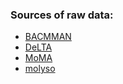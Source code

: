 ### Sources of raw data:

* [BACMMAN]([url](https://github.com/jeanollion/bacmman/wiki/Example-Datasets)https://github.com/jeanollion/bacmman/wiki/Example-Datasets)
* [DeLTA]([url](https://drive.google.com/file/d/1YEvhkNB2lWOGFAuG1bmV7ZcwFE1FiDaR/view?usp=drive_link))
* [MoMA]([url](https://github.com/fjug/MoMA/wiki/MoMA%20Datasets)https://github.com/fjug/MoMA/wiki/MoMA%20Datasets)
* [molyso]([url](https://zenodo.org/record/53764)https://zenodo.org/record/53764)
